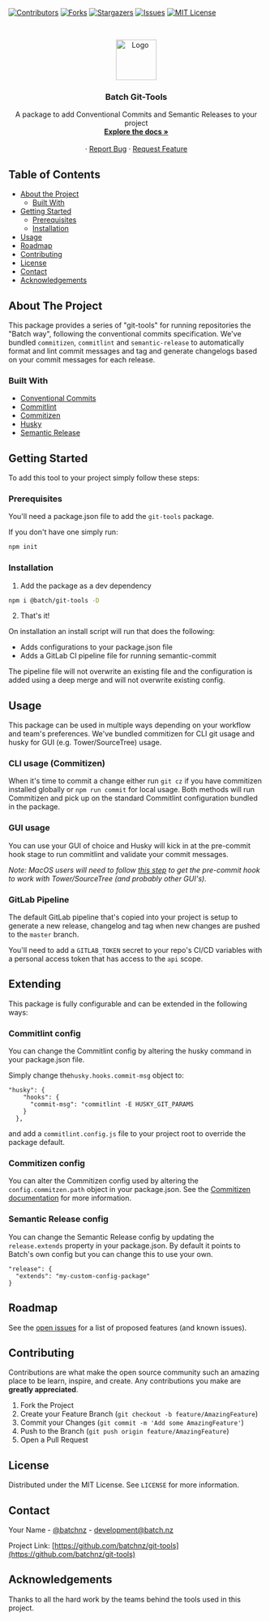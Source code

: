 [![Contributors][contributors-shield]][contributors-url]
[![Forks][forks-shield]][forks-url]
[![Stargazers][stars-shield]][stars-url]
[![Issues][issues-shield]][issues-url]
[![MIT License][license-shield]][license-url]



<!-- PROJECT LOGO -->
<br />
<p align="center">
  <a href="https://github.com/batchnz/git-tools">
    <img src="https://www.batch.nz/batch-logo.png" alt="Logo" width="80" height="80">
  </a>

  <h3 align="center">Batch Git-Tools</h3>

  <p align="center">
    A package to add Conventional Commits and Semantic Releases to your project
    <br />
    <a href="https://github.com/batchnz/git-tools"><strong>Explore the docs »</strong></a>
    <br />
    <br />
    ·
    <a href="https://github.com/batchnz/git-tools/issues">Report Bug</a>
    ·
    <a href="https://github.com/batchnz/git-tools/issues">Request Feature</a>
  </p>
</p>



<!-- TABLE OF CONTENTS -->
## Table of Contents

* [About the Project](#about-the-project)
  * [Built With](#built-with)
* [Getting Started](#getting-started)
  * [Prerequisites](#prerequisites)
  * [Installation](#installation)
* [Usage](#usage)
* [Roadmap](#roadmap)
* [Contributing](#contributing)
* [License](#license)
* [Contact](#contact)
* [Acknowledgements](#acknowledgements)



<!-- ABOUT THE PROJECT -->
## About The Project

This package provides a series of "git-tools" for running repositories the "Batch way", following the conventional commits specification. We've bundled `commitizen`, `commitlint` and `semantic-release` to automatically format and lint commit messages and tag and generate changelogs based on your commit messages for each release.


### Built With

* [Conventional Commits](https://www.conventionalcommits.org/en/v1.0.0/)
* [Commitlint](https://commitlint.js.org)
* [Commitizen](https://github.com/commitizen)
* [Husky](https://github.com/typicode/husky)
* [Semantic Release](https://github.com/semantic-release/semantic-release)



<!-- GETTING STARTED -->
## Getting Started

To add this tool to your project simply follow these steps:

### Prerequisites

You'll need a package.json file to add the `git-tools` package. 

If you don't have one simply run:

```sh
npm init
```

### Installation

1. Add the package as a dev dependency
```sh
npm i @batch/git-tools -D
```
2. That's it!

On installation an install script will run that does the following:
- Adds configurations to your package.json file
- Adds a GitLab CI pipeline file for running semantic-commit

The pipeline file will not overwrite an existing file and the configuration is added using a deep merge and will not overwrite existing config.


<!-- USAGE EXAMPLES -->
## Usage

This package can be used in multiple ways depending on your workflow and team's preferences. We've bundled commitizen for CLI git usage and husky for GUI (e.g. Tower/SourceTree) usage.

### CLI usage (Commitizen)

When it's time to commit a change either run `git cz` if you have commitizen installed globally or `npm run commit` for local usage. Both methods will run Commitizen and pick up on the standard Commitlint configuration bundled in the package.

### GUI usage

You can use your GUI of choice and Husky will kick in at the pre-commit hook stage to run commitlint and validate your commit messages.

_Note: MacOS users will need to follow [this step](https://github.com/typicode/husky/issues/390#issuecomment-545855628) to get the pre-commit hook to work with Tower/SourceTree (and probably other GUI's)._

### GitLab Pipeline

The default GitLab pipeline that's copied into your project is setup to generate a new release, changelog and tag when new changes are pushed to the `master` branch.

You'll need to add a `GITLAB_TOKEN` secret to your repo's CI/CD variables with a personal access token that has access to the `api` scope.

<!-- EXTENDING -->
## Extending

This package is fully configurable and can be extended in the following ways:

### Commitlint config

You can change the Commitlint config by altering the husky command in your package.json file. 

Simply change the`husky.hooks.commit-msg` object to:
```
"husky": {
    "hooks": {
      "commit-msg": "commitlint -E HUSKY_GIT_PARAMS
    }
  },
``` 
and add a `commitlint.config.js` file to your project root to override the package default.

### Commitizen config

You can alter the Commitizen config used by altering the `config.commitzen.path` object in your package.json. See the [Commitizen documentation](https://github.com/commitizen/cz-cli#making-your-repo-commitizen-friendly) for more information.

### Semantic Release config

You can change the Semantic Release config by updating the `release.extends` property in your package.json. By default it points to Batch's own config but you can change this to use your own.

```
"release": {
  "extends": "my-custom-config-package"
}
```

<!-- ROADMAP -->
## Roadmap

See the [open issues](https://github.com/batchnz/git-tools/issues) for a list of proposed features (and known issues).


<!-- CONTRIBUTING -->
## Contributing

Contributions are what make the open source community such an amazing place to be learn, inspire, and create. Any contributions you make are **greatly appreciated**.

1. Fork the Project
2. Create your Feature Branch (`git checkout -b feature/AmazingFeature`)
3. Commit your Changes (`git commit -m 'Add some AmazingFeature'`)
4. Push to the Branch (`git push origin feature/AmazingFeature`)
5. Open a Pull Request



<!-- LICENSE -->
## License

Distributed under the MIT License. See `LICENSE` for more information.



<!-- CONTACT -->
## Contact

Your Name - [@batchnz](https://twitter.com/batchnz) - development@batch.nz

Project Link: [https://github.com/batchnz/git-tools](https://github.com/batchnz/git-tools)



<!-- ACKNOWLEDGEMENTS -->
## Acknowledgements

Thanks to all the hard work by the teams behind the tools used in this project.



<!-- MARKDOWN LINKS & IMAGES -->
<!-- https://www.markdownguide.org/basic-syntax/#reference-style-links -->
[contributors-shield]: https://img.shields.io/github/contributors/batchnz/git-tools.svg?style=flat-square
[contributors-url]: https://github.com/batchnz/git-tools/graphs/contributors
[forks-shield]: https://img.shields.io/github/forks/batchnz/git-tools.svg?style=flat-square
[forks-url]: https://github.com/batchnz/git-tools/network/members
[stars-shield]: https://img.shields.io/github/stars/batchnz/git-tools.svg?style=flat-square
[stars-url]: https://github.com/batchnz/git-tools/stargazers
[issues-shield]: https://img.shields.io/github/issues/batchnz/git-tools.svg?style=flat-square
[issues-url]: https://github.com/batchnz/git-tools/issues
[license-shield]: https://img.shields.io/github/license/batchnz/git-tools.svg?style=flat-square
[license-url]: https://github.com/batchnz/git-tools/blob/master/LICENSE.txt
[linkedin-shield]: https://img.shields.io/badge/-LinkedIn-black.svg?style=flat-square&logo=linkedin&colorB=555
[linkedin-url]: https://linkedin.com/in/batchnz
[product-screenshot]: images/screenshot.png
